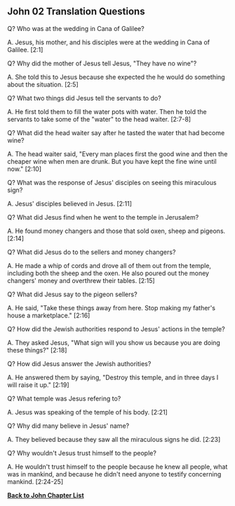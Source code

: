 ## John 02 Translation Questions ##

Q? Who was at the wedding in Cana of Galilee?

A. Jesus, his mother, and his disciples were at the wedding in Cana of Galilee. [2:1]

Q? Why did the mother of Jesus tell Jesus, "They have no wine"?

A. She told this to Jesus because she expected the he would do something about the situation. [2:5]

Q? What two things did Jesus tell the servants to do?

A. He first told them to fill the water pots with water. Then he told the servants to take some of the "water" to the head waiter. [2:7-8]

Q? What did the head waiter say after he tasted the water that had become wine?

A. The head waiter said, "Every man places first the good wine and then the cheaper wine when men are drunk. But you have kept the fine wine until now." [2:10]

Q? What was the response of Jesus' disciples on seeing this miraculous sign?

A. Jesus' disciples believed in Jesus. [2:11]

Q? What did Jesus find when he went to the temple in Jerusalem?

A. He found money changers and those that sold oxen, sheep and pigeons. [2:14]

Q? What did Jesus do to the sellers and money changers?

A. He made a whip of cords and drove all of them out from the temple, including both the sheep and the oxen. He also poured out the money changers' money and overthrew their tables. [2:15]

Q? What did Jesus say to the pigeon sellers?

A. He said, "Take these things away from here. Stop making my father's house a marketplace." [2:16]

Q? How did the Jewish authorities respond to Jesus' actions in the temple?

A. They asked Jesus, "What sign will you show us because you are doing these things?" [2:18]

Q? How did Jesus answer the Jewish authorities?

A. He answered them by saying, "Destroy this temple, and in three days I will raise it up." [2:19]

Q? What temple was Jesus refering to?

A. Jesus was speaking of the temple of his body. [2:21]

Q? Why did many believe in Jesus' name?

A. They believed because they saw all the miraculous signs he did. [2:23]

Q? Why wouldn't Jesus trust himself to the people?

A. He wouldn't trust himself to the people because he knew all people, what was in mankind, and because he didn't need anyone to testify concerning mankind. [2:24-25]

__[Back to John Chapter List](./)__

